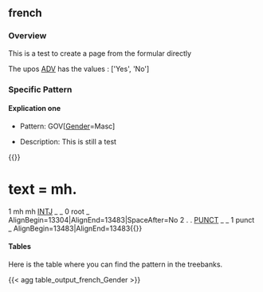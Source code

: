 ## french

### Overview

 This is a test to create a page from the formular directly 

 The upos [ADV](docs/general_guideline/Upos/ADV.md) has the values : ['Yes', 'No']


### Specific Pattern

#### Explication one 

- Pattern: GOV[[Gender](docs/general_guideline/Features/Gender.md)=Masc]


- Description: This is still a test

{{<conll>}} 
# text = mh.
1	mh	mh	[INTJ](docs/general_guideline/Upos/INTJ.md)	_	_	0	root	_	AlignBegin=13304|AlignEnd=13483|SpaceAfter=No
2	.	.	[PUNCT](docs/general_guideline/Upos/PUNCT.md)	_	_	1	punct	_	AlignBegin=13483|AlignEnd=13483{{</conll>}}

#### Tables

 Here is the table where you can find the pattern in the treebanks.

{{< agg table_output_french_Gender >}}
